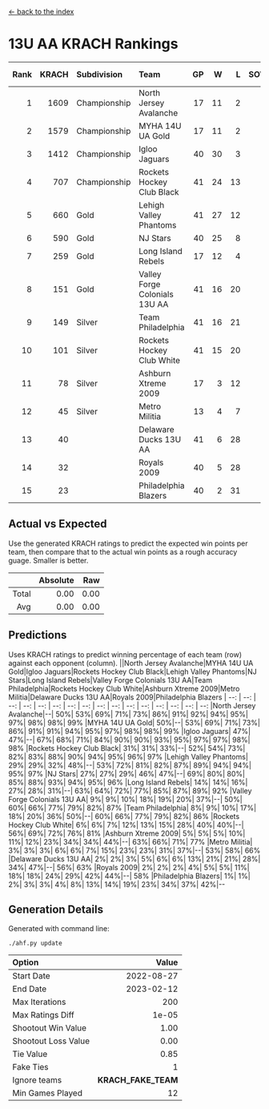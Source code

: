 [<- back to the index](readme.md)
# 13U AA KRACH Rankings
Rank|KRACH|Subdivision|Team|GP|W|L|SOW|SOL|T|SoS|Exp Wins|Win Diff
---:|---:|:---|:---|---:|---:|---:|---:|---:|---:|---:|---:|---:
1|1609|Championship|North Jersey Avalanche|17|11|2|2|1|1|554|13.8|-0.0
2|1579|Championship|MYHA 14U UA Gold|17|11|2|1|2|1|704|12.8|-0.0
3|1412|Championship|Igloo Jaguars|40|30|3|2|4|1|445|32.8|-0.0
4|707|Championship|Rockets Hockey Club Black|41|24|13|2|1|1|644|26.8|-0.0
5|660|Gold|Lehigh Valley Phantoms|41|27|12|1|0|1|497|28.8|-0.0
6|590|Gold|NJ Stars|40|25|8|1|5|1|546|26.8|-0.0
7|259|Gold|Long Island Rebels|17|12|4|0|0|1|147|12.9|0.0
8|151|Gold|Valley Forge Colonials 13U AA|41|16|20|2|2|1|460|18.9|0.0
9|149|Silver|Team Philadelphia|41|16|21|2|1|1|457|18.9|0.0
10|101|Silver|Rockets Hockey Club White|41|15|20|2|3|1|414|17.9|0.0
11|78|Silver|Ashburn Xtreme 2009|17|3|12|0|1|1|742|3.9|0.0
12|45|Silver|Metro Militia|13|4|7|1|0|1|81|5.9|0.0
13|40||Delaware Ducks 13U AA|41|6|28|4|2|1|333|10.9|0.0
14|32||Royals 2009|40|5|28|3|3|1|352|8.9|0.0
15|23||Philadelphia Blazers|40|2|31|4|2|1|352|6.9|0.0

## Actual vs Expected
Use the generated KRACH ratings to predict the expected win points per team, then compare that to the actual win points as a rough accuracy guage. Smaller is better.

||Absolute|Raw
|---:|---:|---:
|Total|0.00|0.00
|Avg|0.00|0.00

## Predictions
Uses KRACH ratings to predict winning percentage of each team (row) against each opponent (column).
||North Jersey Avalanche|MYHA 14U UA Gold|Igloo Jaguars|Rockets Hockey Club Black|Lehigh Valley Phantoms|NJ Stars|Long Island Rebels|Valley Forge Colonials 13U AA|Team Philadelphia|Rockets Hockey Club White|Ashburn Xtreme 2009|Metro Militia|Delaware Ducks 13U AA|Royals 2009|Philadelphia Blazers
| --: | --: | --: | --: | --: | --: | --: | --: | --: | --: | --: | --: | --: | --: | --: | --: 
|North Jersey Avalanche|--| 50%| 53%| 69%| 71%| 73%| 86%| 91%| 92%| 94%| 95%| 97%| 98%| 98%| 99%
|MYHA 14U UA Gold| 50%|--| 53%| 69%| 71%| 73%| 86%| 91%| 91%| 94%| 95%| 97%| 98%| 98%| 99%
|Igloo Jaguars| 47%| 47%|--| 67%| 68%| 71%| 84%| 90%| 90%| 93%| 95%| 97%| 97%| 98%| 98%
|Rockets Hockey Club Black| 31%| 31%| 33%|--| 52%| 54%| 73%| 82%| 83%| 88%| 90%| 94%| 95%| 96%| 97%
|Lehigh Valley Phantoms| 29%| 29%| 32%| 48%|--| 53%| 72%| 81%| 82%| 87%| 89%| 94%| 94%| 95%| 97%
|NJ Stars| 27%| 27%| 29%| 46%| 47%|--| 69%| 80%| 80%| 85%| 88%| 93%| 94%| 95%| 96%
|Long Island Rebels| 14%| 14%| 16%| 27%| 28%| 31%|--| 63%| 64%| 72%| 77%| 85%| 87%| 89%| 92%
|Valley Forge Colonials 13U AA|  9%|  9%| 10%| 18%| 19%| 20%| 37%|--| 50%| 60%| 66%| 77%| 79%| 82%| 87%
|Team Philadelphia|  8%|  9%| 10%| 17%| 18%| 20%| 36%| 50%|--| 60%| 66%| 77%| 79%| 82%| 86%
|Rockets Hockey Club White|  6%|  6%|  7%| 12%| 13%| 15%| 28%| 40%| 40%|--| 56%| 69%| 72%| 76%| 81%
|Ashburn Xtreme 2009|  5%|  5%|  5%| 10%| 11%| 12%| 23%| 34%| 34%| 44%|--| 63%| 66%| 71%| 77%
|Metro Militia|  3%|  3%|  3%|  6%|  6%|  7%| 15%| 23%| 23%| 31%| 37%|--| 53%| 58%| 66%
|Delaware Ducks 13U AA|  2%|  2%|  3%|  5%|  6%|  6%| 13%| 21%| 21%| 28%| 34%| 47%|--| 56%| 63%
|Royals 2009|  2%|  2%|  2%|  4%|  5%|  5%| 11%| 18%| 18%| 24%| 29%| 42%| 44%|--| 58%
|Philadelphia Blazers|  1%|  1%|  2%|  3%|  3%|  4%|  8%| 13%| 14%| 19%| 23%| 34%| 37%| 42%|--

## Generation Details

Generated with command line:
```
./ahf.py update
```

| Option | Value |
| :----- | ----: |
| Start Date | 2022-08-27 |
| End Date | 2023-02-12 |
| Max Iterations | 200 |
| Max Ratings Diff | 1e-05 |
| Shootout Win Value | 1.00 |
| Shootout Loss Value | 0.00 |
| Tie Value | 0.85 |
| Fake Ties | 1 |
| Ignore teams | __KRACH_FAKE_TEAM__ |
| Min Games Played | 12 |

